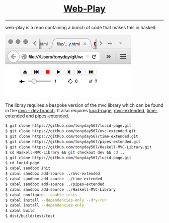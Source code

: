 <h1 align="center">
    <a href="https://github.com/tonyday567/web-play">
        Web-Play
    </a>
</h1>

<hr>

web-play is a repo containing a bunch of code that makes this in haskell:

<img src="./test/play.png" alt="alt text" width="400">

The libray requires a bespoke version of the mvc library which can be found in the [mvc - dev branch][]. It also requires [lucid-page][], [mvc-extended][], [time-extended][] and [pipes-extended][].

``` sh
$ git clone https://github.com/tonyday567/lucid-page.git
$ git clone https://github.com/tonyday567/mvc-extended.git
$ git clone https://github.com/tonyday567/time-extended.git
$ git clone https://github.com/tonyday567/pipes-extended.git
$ git clone https://github.com/tonyday567/Haskell-MVC-Library.git
$ cd Haskell-MVC-Library && git checkout dev && cd ..
$ git clone https://github.com/tonyday567/lucid-page.git
$ cd lucid-page
$ cabal sandbox init
$ cabal sandbox add-source ../mvc-extended
$ cabal sandbox add-source ../time-extended
$ cabal sandbox add-source ../pipes-extended
$ cabal sandbox add-source ../Haskell-MVC-Library
$ cabal configure --enable-tests
$ cabal install --dependencies-only --dry-run
$ cabal install --dependencies-only
$ cabal build
$ dist/build/test/test
```

[mvc - dev branch]: https://github.com/tonyday567/Haskell-MVC-Library/tree/dev
[lucid-page]: https://github.com/tonyday567/lucid-page
[mvc-extended]: https://github.com/tonyday567/mvc-extended
[time-extended]: https://github.com/tonyday567/time-extended
[pipes-extended]: https://github.com/tonyday567/pipes-extended

[pointful]: http://hackage.haskell.org/package/pointful
